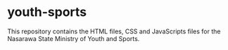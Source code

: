 # youth-sports
This repository contains the HTML files, CSS and JavaScripts files for the Nasarawa State Ministry of Youth and Sports.

